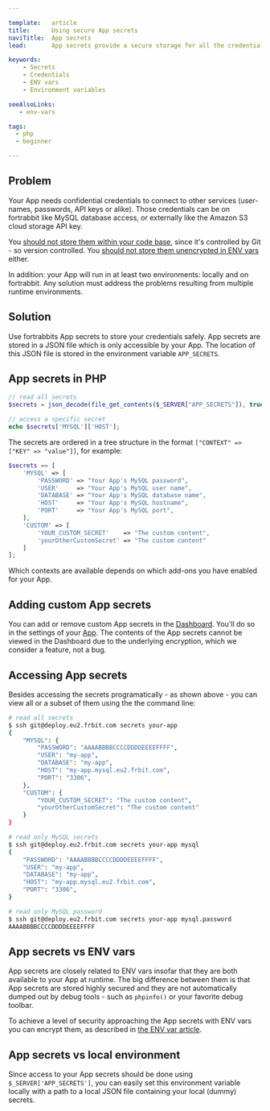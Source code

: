 ```yaml
---

template:   article
title:      Using secure App secrets
naviTitle:  App secrets
lead:       App secrets provide a secure storage for all the credentials your App needs to run.

keywords:
    - Secrets
    - Credentials
    - ENV vars
    - Environment variables

seeAlsoLinks:
   - env-vars

tags:
  - php
  - beginner

---
```


## Problem

Your App needs confidential credentials to connect to other services (user-names, passwords, API keys or alike). Those credentials can be on fortrabbit like MySQL database access, or externally like the Amazon S3 cloud storage API key.

You [should not store them within your code base](//blog.fortrabbit.com/how-to-keep-a-secret#not-in-git), since it's controlled by Git - so version controlled. You [should not store them unencrypted in ENV vars](//blog.fortrabbit.com/how-to-keep-a-secret#not-in-an-env-var-either-) either.

In addition: your App will run in at least two environments: locally and on fortrabbit. Any solution must address the problems resulting from multiple runtime environments.

## Solution

Use fortrabbits App secrets to store your credentials safely. App secrets are stored in a JSON file which is only accessible by your App. The location of this JSON file is stored in the environment variable `APP_SECRETS`.

## App secrets in PHP

```php
// read all secrets
$secrets = json_decode(file_get_contents($_SERVER["APP_SECRETS"]), true);

// access a specific secret
echo $secrets['MYSQL']['HOST'];
```

The secrets are ordered in a tree structure in the format `["CONTEXT" => ["KEY" => "value"]]`, for example:

```php
$secrets == [
    'MYSQL' => [
        'PASSWORD' => "Your App's MySQL password",
        'USER'     => "Your App's MySQL user name",
        'DATABASE' => "Your App's MySQL database name",
        'HOST'     => "Your App's MySQL hostname",
        'PORT'     => "Your App's MySQL port",
    ],
    'CUSTOM' => [
        'YOUR_CUSTOM_SECRET'    => "The custom content",
        'yourOtherCustomSecret' => "The custom content"
    ]
];
```

Which contexts are available depends on which add-ons you have enabled for your App.

## Adding custom App secrets

You can add or remove custom App secrets in the [Dashboard](dashboard). You'll do so in the settings of your [App](app). The contents of the App secrets cannot be viewed in the Dashboard due to the underlying encryption, which we consider a feature, not a bug.

## Accessing App secrets

Besides accessing the secrets programatically - as shown above - you can view all or a subset of them using the the command line:

```bash
# read all secrets
$ ssh git@deploy.eu2.frbit.com secrets your-app
{
    "MYSQL": {
        "PASSWORD": "AAAABBBBCCCCDDDDEEEEFFFF",
        "USER": "my-app",
        "DATABASE": "my-app",
        "HOST": "my-app.mysql.eu2.frbit.com",
        "PORT": "3306",
    },
    "CUSTOM": {
        "YOUR_CUSTOM_SECRET": "The custom content",
        "yourOtherCustomSecret": "The custom content"
    }
}

# read only MySQL secrets
$ ssh git@deploy.eu2.frbit.com secrets your-app mysql
{
    "PASSWORD": "AAAABBBBCCCCDDDDEEEEFFFF",
    "USER": "my-app",
    "DATABASE": "my-app",
    "HOST": "my-app.mysql.eu2.frbit.com",
    "PORT": "3306",
}

# read only MySQL password
$ ssh git@deploy.eu2.frbit.com secrets your-app mysql.password
AAAABBBBCCCCDDDDEEEEFFFF
```

## App secrets vs ENV vars

App secrets are closely related to ENV vars insofar that they are both available to your App at runtime. The big difference between them is that App secrets are stored highly secured and they are not automatically dumped out by debug tools - such as `phpinfo()` or your favorite debug toolbar.

To achieve a level of security approaching the App secrets with ENV vars you can encrypt them, as described in [the ENV var article](env-vars#toc-env-vars-vs-security).

## App secrets vs local environment

Since access to your App secrets should be done using `$_SERVER['APP_SECRETS']`, you can easily set this environment variable locally with a path to a local JSON file containing your local (dummy) secrets.